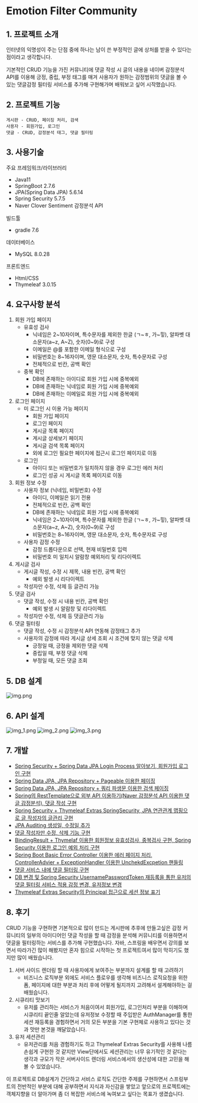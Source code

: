 # Emotion Filter Community
## 1. 프로젝트 소개
인터넷의 익명성이 주는 단점 중에 하나는 남이 쓴 부정적인 글에 상처를 받을 수 있다는 점이라고 생각합니다.

기본적인 CRUD 기능을 가진 커뮤니티에 댓글 작성 시 글의 내용을 네이버 감정분석 API를 이용해 긍정, 중립, 부정 태그를 매겨 사용자가 원하는 감정범위의 댓글을 볼 수 있는 댓글감정 필터링 서비스를 추가해 구현해가며 배워보고 싶어 시작했습니다.

## 2. 프로젝트 기능
    게시판 - CRUD, 페이징 처리, 검색
    사용자 - 회원가입, 로그인
    댓글 - CRUD, 감정분석 태그, 댓글 필터링
## 3. 사용기술
주요 프레임워크/라이브러리
- Java11
- SpringBoot 2.7.6
- JPA(Spring Data JPA) 5.6.14
- Spring Security 5.7.5
- Naver Clover Sentiment 감정분석 API

빌드툴
- gradle 7.6

데이터베이스
- MySQL 8.0.28

프론트엔드
- Html/CSS
- Thymeleaf 3.0.15

## 4. 요구사항 분석
 1. 회원 가입 페이지
    - 유효성 검사
      - 닉네임은 2~10자이며, 특수문자를 제외한 한글 (ㄱ\~ㅎ, 가\~힣), 알파벳 대소문자(a\~z, A\~Z), 숫자(0\~9)로 구성
      - 이메일은 @를 포함한 이메일 형식으로 구성
      - 비밀번호는 8~16자이며, 영문 대소문자, 숫자, 특수문자로 구성
      - 전체적으로 빈칸, 공백 확인
    - 중복 확인
      - DB에 존재하는 아이디로 회원 가입 시에 중복예외
      - DB에 존재하는 닉네임로 회원 가입 시에 중복예외
      - DB에 존재하는 이메일로 회원 가입 시에 중복예외
 2. 로그인 페이지
    - 미 로그인 시 이용 가능 페이지
      - 회원 가입 페이지
      - 로그인 페이지
      - 게시글 목록 페이지
      - 게시글 상세보기 페이지
      - 게시글 검색 목록 페이지
      - 외에 로그인 필요한 페이지에 접근시 로그인 페이지로 이동
    - 로그인 
      - 아이디 또는 비밀번호가 일치하지 않을 경우 로그인 에러 처리
      - 로그인 성공 시 게시글 목록 페이지로 이동
 3. 회원 정보 수정
    - 사용자 정보 (닉네임, 비밀번호) 수정
      - 아이디, 이메일은 읽기 전용
      - 전체적으로 빈칸, 공백 확인
      - DB에 존재하는 닉네임로 회원 가입 시에 중복예외
      - 닉네임은 2~10자이며, 특수문자를 제외한 한글 (ㄱ\~ㅎ, 가~힣), 알파벳 대소문자(a\~z, A\~Z), 숫자(0\~9)로 구성
      - 비밀번호는 8~16자이며, 영문 대소문자, 숫자, 특수문자로 구성
    - 사용자 감정 수정
      - 감정 드롭다운으로 선택, 현재 비밀번호 입력
      - 비밀번호 미 일치시 알람창 예외처리 및 리다이렉트
 4. 게시글 검사
    - 게시글 작성, 수정 시 제목, 내용 빈칸, 공백 확인
      - 예외 발생 시 리다이렉트
    - 작성자만 수정, 삭제 등 글관리 가능
 5. 댓글 검사
    - 댓글 작성, 수정 시 내용 빈칸, 공백 확인
      - 예외 발생 시 알람창 및 리다이렉트
    - 작성자만 수정, 삭제 등 댓글관리 가능
 6. 댓글 필터링
    - 댓글 작성, 수정 시 감정분석 API 연동해 감정태그 추가
    - 사용자의 감정에 따라 게시글 상세 조회 시 조건에 맞지 않는 댓글 삭제
      - 긍정일 때, 긍정을 제외한 댓글 삭제
      - 중립일 때, 부정 댓글 삭제
      - 부정일 때, 모든 댓글 조회
## 5. DB 설계
![img.png](img.png)

## 6. API 설계
![img_1.png](img_1.png)
![img_2.png](img_2.png)
![img_3.png](img_3.png)
## 7. 개발
- [Spring Security + Spring Data JPA Login Process 알아보기, 회원가입 로그인 구현](https://anythingis.tistory.com/79)
- [Spring Data JPA, JPA Repository + Pageable 이용한 페이징](https://anythingis.tistory.com/80)
- [Spring Data JPA, JPA Repository + 쿼리 파생문 이용한 검색 페이징](https://anythingis.tistory.com/81)
- [Spring의 RestTemplate으로 외부 API 이용하기(Naver 감정분석 API 이용한 댓글 감정분석), 댓글 작성 구현](https://anythingis.tistory.com/82)
- [Spring Security + Thymeleaf Extras SpringSecurity, JPA 연관관계 맵핑으로 글 작성자의 글관리 구현](https://anythingis.tistory.com/83)
- [JPA Auditing 생성일, 수정일 추가](https://anythingis.tistory.com/84)
- [댓글 작성자만 수정, 삭제 기능 구현](https://anythingis.tistory.com/86)
- [BindingResult + Thymelaf 이용한 회원정보 유효성검사, 중복검사 구현, Spring Security 이용한 로그인 예외 처리 구현](https://anythingis.tistory.com/87)
- [Spring Boot Basic Error Controller 이용한 에러 페이지 처리, ControllerAdvier + ExceptionHandler 이용한 UnchekdExcpetion 핸들링](https://anythingis.tistory.com/89)
- [댓글 서비스 내에 댓글 필터링 구현](https://anythingis.tistory.com/89)
- [DB 변경 및 Spring Security UsernamePasswordToken 재등록을 통한 유저의 댓글 필터링 서비스 적용 감정 변경, 유저정보 변경](https://anythingis.tistory.com/90)
- [Thymeleaf Extras Security의 Principal 접근으로 세션 정보 표기](https://anythingis.tistory.com/91)
## 8. 후기
CRUD 기능을 구현하면 기본적으로 많이 만드는 게시판에 추후에 만들고싶은 감정 커뮤니티의 일부의 아이디어인 댓글 작성을 할 때 감정을 분석해 커뮤니티를 이용하면서 댓글을 필터링하는 서비스를 추가해 구현했습니다. 
자바, 스프링을 배우면서 강의를 보면서 따라가긴 많이 해봤지만 혼자 힘으로 시작하는 첫 프로젝트여서 많이 막히기도 했지만 많이 배웠습니다.


1. 서버 사이드 렌더링 할 때 사용자에게 보여주는 부분까지 설계를 할 때 고려하기
    -  비즈니스 로직부분 외에도 서비스 플로우를 생각해 비즈니스 로직요청을 위한 폼, 페이지에 대한 부분과 처리 후에 어떻게 될지까지 고려해서 설계해야하는 걸 배웠습니다.
2. 시큐리티 맛보기
   - 유저를 관리하는 서비스가 처음이여서 회원가입, 로그인처리 부분을 이해하며 시큐리티 끝인줄 알았는데 유저정보 수정할 때 주입받은 AuthManager를 통한 세션 재등록을 경험하면서 거의 모든 부분을 기본 구현체로 사용하고 있다는 것과 맛만 본것을 깨달았습니다.
3. 유저 세션관리
   - 유저관리를 처음 경험하기도 하고 Thymeleaf Extras Security를 사용해 나름 손쉽게 구현한 것 같지만 View단에서도 세션관리는 너무 유기적인 것 같다는 생각과 규모가 작은 서버사이드 렌더링 서비스에서의 생산성에 대한 고민을 해볼 수 있었습니다.


이 프로젝트로 DB설계가 간단하고 서비스 로직도 간단한 주제를 구현하면서 스프링부트의 전반적인 부분에 대해 공부하면서 지식과 자신감을 쌓았고 앞으로의 프로젝트에는 객체지향을 더 알아가며 좀 더 복잡한 서비스에 녹여보고 싶다는 목표가 생겼습니다. 




    
    